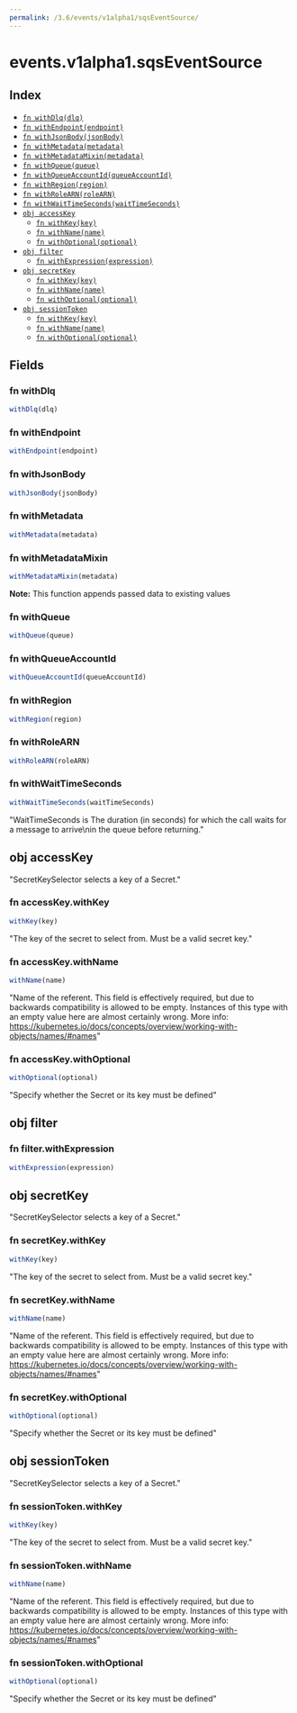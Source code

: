 ```yaml
---
permalink: /3.6/events/v1alpha1/sqsEventSource/
---
```


# events.v1alpha1.sqsEventSource



## Index

* [`fn withDlq(dlq)`](#fn-withdlq)
* [`fn withEndpoint(endpoint)`](#fn-withendpoint)
* [`fn withJsonBody(jsonBody)`](#fn-withjsonbody)
* [`fn withMetadata(metadata)`](#fn-withmetadata)
* [`fn withMetadataMixin(metadata)`](#fn-withmetadatamixin)
* [`fn withQueue(queue)`](#fn-withqueue)
* [`fn withQueueAccountId(queueAccountId)`](#fn-withqueueaccountid)
* [`fn withRegion(region)`](#fn-withregion)
* [`fn withRoleARN(roleARN)`](#fn-withrolearn)
* [`fn withWaitTimeSeconds(waitTimeSeconds)`](#fn-withwaittimeseconds)
* [`obj accessKey`](#obj-accesskey)
  * [`fn withKey(key)`](#fn-accesskeywithkey)
  * [`fn withName(name)`](#fn-accesskeywithname)
  * [`fn withOptional(optional)`](#fn-accesskeywithoptional)
* [`obj filter`](#obj-filter)
  * [`fn withExpression(expression)`](#fn-filterwithexpression)
* [`obj secretKey`](#obj-secretkey)
  * [`fn withKey(key)`](#fn-secretkeywithkey)
  * [`fn withName(name)`](#fn-secretkeywithname)
  * [`fn withOptional(optional)`](#fn-secretkeywithoptional)
* [`obj sessionToken`](#obj-sessiontoken)
  * [`fn withKey(key)`](#fn-sessiontokenwithkey)
  * [`fn withName(name)`](#fn-sessiontokenwithname)
  * [`fn withOptional(optional)`](#fn-sessiontokenwithoptional)

## Fields

### fn withDlq

```ts
withDlq(dlq)
```



### fn withEndpoint

```ts
withEndpoint(endpoint)
```



### fn withJsonBody

```ts
withJsonBody(jsonBody)
```



### fn withMetadata

```ts
withMetadata(metadata)
```



### fn withMetadataMixin

```ts
withMetadataMixin(metadata)
```



**Note:** This function appends passed data to existing values

### fn withQueue

```ts
withQueue(queue)
```



### fn withQueueAccountId

```ts
withQueueAccountId(queueAccountId)
```



### fn withRegion

```ts
withRegion(region)
```



### fn withRoleARN

```ts
withRoleARN(roleARN)
```



### fn withWaitTimeSeconds

```ts
withWaitTimeSeconds(waitTimeSeconds)
```

"WaitTimeSeconds is The duration (in seconds) for which the call waits for a message to arrive\nin the queue before returning."

## obj accessKey

"SecretKeySelector selects a key of a Secret."

### fn accessKey.withKey

```ts
withKey(key)
```

"The key of the secret to select from.  Must be a valid secret key."

### fn accessKey.withName

```ts
withName(name)
```

"Name of the referent. This field is effectively required, but due to backwards compatibility is allowed to be empty. Instances of this type with an empty value here are almost certainly wrong. More info: https://kubernetes.io/docs/concepts/overview/working-with-objects/names/#names"

### fn accessKey.withOptional

```ts
withOptional(optional)
```

"Specify whether the Secret or its key must be defined"

## obj filter



### fn filter.withExpression

```ts
withExpression(expression)
```



## obj secretKey

"SecretKeySelector selects a key of a Secret."

### fn secretKey.withKey

```ts
withKey(key)
```

"The key of the secret to select from.  Must be a valid secret key."

### fn secretKey.withName

```ts
withName(name)
```

"Name of the referent. This field is effectively required, but due to backwards compatibility is allowed to be empty. Instances of this type with an empty value here are almost certainly wrong. More info: https://kubernetes.io/docs/concepts/overview/working-with-objects/names/#names"

### fn secretKey.withOptional

```ts
withOptional(optional)
```

"Specify whether the Secret or its key must be defined"

## obj sessionToken

"SecretKeySelector selects a key of a Secret."

### fn sessionToken.withKey

```ts
withKey(key)
```

"The key of the secret to select from.  Must be a valid secret key."

### fn sessionToken.withName

```ts
withName(name)
```

"Name of the referent. This field is effectively required, but due to backwards compatibility is allowed to be empty. Instances of this type with an empty value here are almost certainly wrong. More info: https://kubernetes.io/docs/concepts/overview/working-with-objects/names/#names"

### fn sessionToken.withOptional

```ts
withOptional(optional)
```

"Specify whether the Secret or its key must be defined"